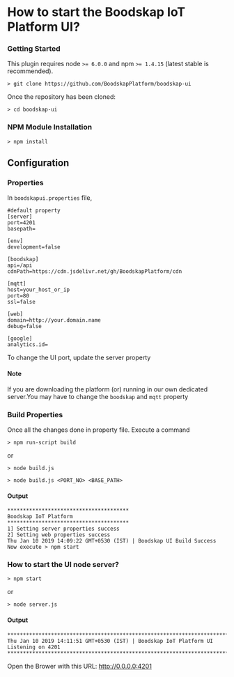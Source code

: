 # How to start the Boodskap IoT Platform UI?

### Getting Started
This plugin requires node `>= 6.0.0` and npm `>= 1.4.15` (latest stable is recommended).

```shell
> git clone https://github.com/BoodskapPlatform/boodskap-ui
```

Once the repository has been cloned:
```shell
> cd boodskap-ui
```

### NPM Module Installation

```shell
> npm install
```

## Configuration

### Properties
In `boodskapui.properties` file,
```shell
#default property
[server]
port=4201
basepath=

[env]
development=false

[boodskap]
api=/api
cdnPath=https://cdn.jsdelivr.net/gh/BoodskapPlatform/cdn

[mqtt]
host=your_host_or_ip
port=80
ssl=false

[web]
domain=http://your.domain.name
debug=false

[google]
analytics.id=
```
To change the UI port, update the server property

#### Note
If you are downloading the platform (or) running in our own dedicated server.You may have to change the `boodskap` and `mqtt` property

### Build Properties
Once all the changes done in property file. Execute a command
```shell
> npm run-script build
```
or
```shell
> node build.js

> node build.js <PORT_NO> <BASE_PATH>
```
#### Output

```shell
***************************************
Boodskap IoT Platform
***************************************
1] Setting server properties success
2] Setting web properties success
Thu Jan 10 2019 14:09:22 GMT+0530 (IST) | Boodskap UI Build Success
Now execute > npm start
```

### How to start the UI node server?

```shell
> npm start
```
or
```shell
> node server.js
```
#### Output

```shell
************************************************************************************
Thu Jan 10 2019 14:11:51 GMT+0530 (IST) | Boodskap IoT Platform UI Listening on 4201
************************************************************************************
```
Open the Brower with this URL: http://0.0.0.0:4201
